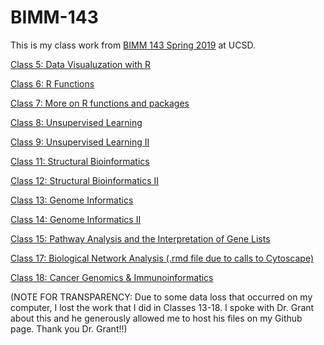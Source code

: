 # BIMM-143

This is my class work from [BIMM 143 Spring 2019](https://bioboot.github.io/bimm143_S19/) at UCSD. 

[Class 5: Data Visualuzation with R](https://github.com/sghassem/bimm143/blob/master/class05/class05.md)

[Class 6: R Functions](https://github.com/sghassem/bimm143/blob/master/class06/class6.md)

[Class 7: More on R functions and packages](https://github.com/sghassem/bimm143/blob/master/class07/class07.md)

[Class 8: Unsupervised Learning](https://github.com/sghassem/bimm143/blob/master/class08/class08.md)

[Class 9: Unsupervised Learning II](https://github.com/sghassem/bimm143/blob/master/class09/class09.md)

[Class 11: Structural Bioinformatics](https://github.com/sghassem/bimm143/blob/master/class11/class11.md)

[Class 12: Structural Bioinformatics II](https://github.com/sghassem/bimm143/blob/master/class12/class12.md)

[Class 13: Genome Informatics](https://github.com/sghassem/bimm143/blob/master/class13/class13.md)

[Class 14: Genome Informatics II](https://github.com/sghassem/bimm143/blob/master/class14/class14.md)

[Class 15: Pathway Analysis and the Interpretation of Gene Lists](https://github.com/sghassem/bimm143/blob/master/class15/class15.md)

[Class 17: Biological Network Analysis (.rmd file due to calls to Cytoscape)](https://github.com/sghassem/bimm143/blob/master/class17/class17.md)

[Class 18: Cancer Genomics & Immunoinformatics](https://github.com/sghassem/bimm143/blob/master/class18/class18.md)


(NOTE FOR TRANSPARENCY: Due to some data loss that occurred on my computer, I lost the work that I did in Classes 13-18. I spoke with Dr. Grant about this and he generously allowed me to host his files on my Github page. Thank you Dr. Grant!!)
